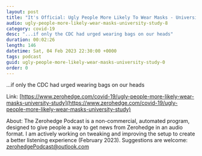 ```yaml
---
layout: post
title: "It's Official: Ugly People More Likely To Wear Masks - University Study"
audio: ugly-people-more-likely-wear-masks-university-study-8
category: covid-19
desc: "...if only the CDC had urged wearing bags on our heads"
duration: 00:02:26
length: 146
datetime: Sat, 04 Feb 2023 22:30:00 +0000
tags: podcast
guid: ugly-people-more-likely-wear-masks-university-study-0
order: 0
---
```

...if only the CDC had urged wearing bags on our heads

Link: [https://www.zerohedge.com/covid-19/ugly-people-more-likely-wear-masks-university-study](https://www.zerohedge.com/covid-19/ugly-people-more-likely-wear-masks-university-study)

About: The Zerohedge Podcast is a non-commercial, automated program, designed to give people a way to get news from Zerohedge in an audio format.  I am actively working on tweaking and improving the setup to create a better listening experience (February 2023).  Suggestions are welcome: [zerohedgePodcast@outlook.com](mailto:zerohedgePodcast@outlook.com)